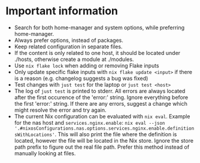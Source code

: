 # Important information

- Search for both home-manager and system options, while preferring home-manager. 
- Always prefer options, instead of packages.
- Keep related configuration in separate files. 
- If the content is only related to one host, it should be located under ./hosts, otherwise create a module at ./modules.
- Use `nix flake lock` when adding or removing Flake inputs
- Only update specific flake inputs with `nix flake update <input>` if there is a reason (e.g. changelog suggests a bug was fixed)
- Test changes with `just test` for the laptop or `just test <host>`
- The log of `just test` is printed to stderr. All errors are always located after the first occurence of the 'error:' string. Ignore everything before the first 'error:' string. If there are any errors, suggest a change which might resolve the error and try again. 
- The current Nix configuration can be evaluated with `nix eval`. Example for the nas host and `services.nginx.enable`: `nix eval --json '.#nixosConfigurations.nas.options.services.nginx.enable.definitionsWithLocations'`. This will also print the file where the definition is located, however the file will be located in the Nix store. Ignore the store path prefix to figure out the real file path. Prefer this method instead of manually looking at files.

